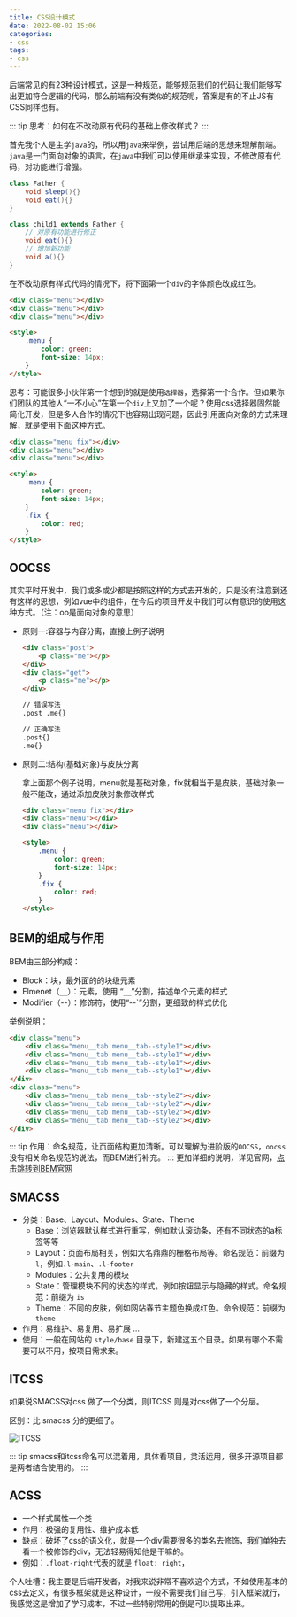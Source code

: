 ```yaml
---
title: CSS设计模式
date: 2022-08-02 15:06
categories:
- css
tags:
- css
---
```


后端常见的有23种设计模式，这是一种规范，能够规范我们的代码让我们能够写出更加符合逻辑的代码，那么前端有没有类似的规范呢，答案是有的不止JS有CSS同样也有。
<!-- more -->

::: tip
思考：如何在不改动原有代码的基础上修改样式？
:::

首先我个人是主学`java`的，所以用`java`来举例，尝试用后端的思想来理解前端。`java`是一门面向对象的语言，在`java`中我们可以使用继承来实现，不修改原有代码，对功能进行增强。
```java
class Father {
    void sleep(){}
    void eat(){}
}

class child1 extends Father {
    // 对原有功能进行修正
    void eat(){}
    // 增加新功能
    void a(){}
}
```

在不改动原有样式代码的情况下，将下面第一个`div`的字体颜色改成红色。
```html
<div class="menu"></div>
<div class="menu"></div>
<div class="menu"></div>

<style>
    .menu {
        color: green;
        font-size: 14px;
    }
</style>
```

思考：可能很多小伙伴第一个想到的就是使用`选择器`，选择第一个合作。但如果你们团队的其他人“一不小心”在第一个`div`上又加了一个呢？使用css选择器固然能简化开发，但是多人合作的情况下也容易出现问题，因此引用面向对象的方式来理解，就是使用下面这种方式。
```html
<div class="menu fix"></div>
<div class="menu"></div>
<div class="menu"></div>

<style>
    .menu {
        color: green;
        font-size: 14px;
    }
    .fix {
        color: red;
    }
</style>
```



## OOCSS

其实平时开发中，我们或多或少都是按照这样的方式去开发的，只是没有注意到还有这样的思想，例如vue中的组件，在今后的项目开发中我们可以有意识的使用这种方式。（注：oo是面向对象的意思）


- 原则一:容器与内容分离，直接上例子说明

  ```html
  <div class="post">
      <p class="me"></p>
  </div>
  <div class="get">
      <p class="me"></p>
  </div>
  
  // 错误写法
  .post .me{}
  
  // 正确写法
  .post{}
  .me{}
  ```

- 原则二:结构(基础对象)与皮肤分离

  拿上面那个例子说明，menu就是基础对象，fix就相当于是皮肤，基础对象一般不能改，通过添加皮肤对象修改样式

  ```html
  <div class="menu fix"></div>
  <div class="menu"></div>
  <div class="menu"></div>
  
  <style>
      .menu {
          color: green;
          font-size: 14px;
      }
      .fix {
          color: red;
      }
  </style>
  ```


## BEM的组成与作用

BEM由三部分构成：

- Block：块，最外面的的块级元素
- Elmenet（`__`）：元素，使用 “`__`”分割，描述单个元素的样式
- Modifier（--）：修饰符，使用“--`”分割，更细致的样式优化

举例说明：

```html
<div class="menu">
    <div class="menu__tab menu__tab--style1"></div>
    <div class="menu__tab menu__tab--style1"></div>
    <div class="menu__tab menu__tab--style1"></div>
    <div class="menu__tab menu__tab--style1"></div>
</div>
<div class="menu">
    <div class="menu__tab menu__tab--style2"></div>
    <div class="menu__tab menu__tab--style2"></div>
    <div class="menu__tab menu__tab--style2"></div>
    <div class="menu__tab menu__tab--style2"></div>
</div>
```
::: tip
作用：命名规范，让页面结构更加清晰。可以理解为进阶版的`OOCSS`，`oocss`没有相关命名规范的说法，而BEM进行补充。
:::
更加详细的说明，详见官网，[点击跳转到BEM官网](https://en.bem.info/methodology/quick-start/)


## SMACSS
- 分类：Base、Layout、Modules、State、Theme
    - Base：浏览器默认样式进行重写，例如默认滚动条，还有不同状态的a标签等等
    - Layout：页面布局相关，例如大名鼎鼎的栅格布局等。命名规范：前缀为`l`，例如`.l-main`、`.l-footer`
    - Modules：公共复用的模块
    - State：管理模块不同的状态的样式，例如按钮显示与隐藏的样式。命名规范：前缀为 `is`
    - Theme：不同的皮肤，例如网站春节主题色换成红色。命令规范：前缀为`theme`
- 作用：易维护、易复用、易扩展 ...
- 使用：一般在网站的 `style/base` 目录下，新建这五个目录。如果有哪个不需要可以不用，按项目需求来。


## ITCSS

如果说SMACSS对css 做了一个分类，则ITCSS 则是对css做了一个分层。

区别：比 smacss 分的更细了。

![ITCSS](https://xk857.com/typora/2021/05ITCSS.png)

::: tip
smacss和itcss命名可以混着用，具体看项目，灵活运用，很多开源项目都是两者结合使用的。
:::


## ACSS

- 一个样式属性一个类
- 作用：极强的复用性、维护成本低
- 缺点：破坏了css的语义化，就是一个div需要很多的类名去修饰，我们单独去看一个被修饰的div，无法轻易得知他是干嘛的。
- 例如：`.float-right`代表的就是 `float: right`，

个人吐槽：我主要是后端开发者，对我来说非常不喜欢这个方式，不如使用基本的css去定义，有很多框架就是这种设计，一般不需要我们自己写，引入框架就行，我感觉这是增加了学习成本，不过一些特别常用的倒是可以提取出来。



